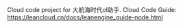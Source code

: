 Cloud code project for 大航海时代ol助手. Cloud Code Guide: https://leancloud.cn/docs/leanengine_guide-node.html
